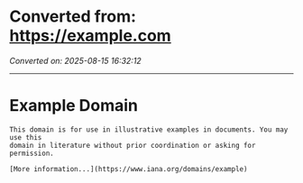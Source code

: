# Converted from: https://example.com

*Converted on: 2025-08-15 16:32:12*

---

# Example Domain
    This domain is for use in illustrative examples in documents. You may use this
    domain in literature without prior coordination or asking for permission.

    [More information...](https://www.iana.org/domains/example)